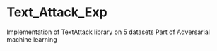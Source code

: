 # Text_Attack_Exp
Implementation of TextAttack library on 5 datasets
Part of Adversarial machine learning
